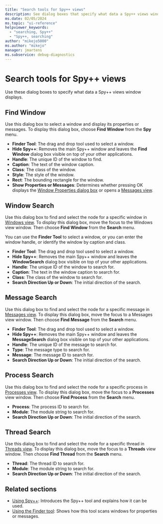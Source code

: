 ```yaml
---
title: "Search tools for Spy++ views"
description: See dialog boxes that specify what data a Spy++ views window display. Dialog boxes include Find Window, Window Search, Message Search, Process Search, and Thread Search.
ms.date: 02/05/2024
ms.topic: "ui-reference"
helpviewer_keywords:
  - "searching, Spy++"
  - "Spy++, searching"
author: "mikejo5000"
ms.author: "mikejo"
manager: jmartens
ms.subservice: debug-diagnostics
---
```


# Search tools for Spy++ views

Use these dialog boxes to specify what data a Spy++ views window displays.

## Find Window

Use this dialog box to select a window and display its properties or messages. To display this dialog box, choose **Find Window** from the **Spy** menu.

- **Finder Tool**: The drag and drop tool used to select a window.
- **Hide Spy++**: Removes the main Spy++ window and leaves the **Find Window** dialog box visible on top of your other applications.
- **Handle**: The unique ID of the window to find.
- **Caption**: The text of the window caption.
- **Class**: The class of the window.
- **Style**: The style of the window.
- **Rect**: The bounding rectangle for the window.
- **Show Properties or Messages**: Determines whether pressing OK displays the [Window Properties dialog box](window-properties-dialog-box.md) or opens a [Messages view](messages-view.md).

## Window Search

Use this dialog box to find and select the node for a specific window in [Windows view](windows-view.md). To display this dialog box, move the focus to the Windows view window. Then choose **Find Window** from the **Search** menu.

You can use the **Finder Tool** to select a window, or you can enter the window handle, or identify the window by caption and class.

- **Finder Tool**: The drag and drop tool used to select a window.
- **Hide Spy++**: Removes the main Spy++ window and leaves the **WindowSearch** dialog box visible on top of your other applications.
- **Handle**: The unique ID of the window to search for.
- **Caption**: The text in the window caption to search for.
- **Class**: The class of the window to search for.
- **Search Direction Up or Down**: The initial direction of the search.

## Message Search

Use this dialog box to find and select the node for a specific message in [Messages view](messages-view.md). To display this dialog box, move the focus to a Messages view window. Then choose **Find Message** from the **Search** menu.

- **Finder Tool**: The drag and drop tool used to select a window.
- **Hide Spy++**: Removes the main Spy++ window and leaves the **MessageSearch** dialog box visible on top of your other applications.
- **Handle**: The unique ID of the message to search for.
- **Type**: The message type to search for.
- **Message**: The message ID to search for.
- **Search Direction Up or Down**: The initial direction of the search.

## Process Search

Use this dialog box to find and select the node for a specific process in [Processes view](processes-view.md). To display this dialog box, move the focus to a **Processes** view window. Then choose **Find Process** from the **Search** menu.

- **Process**: The process ID to search for.
- **Module**: The module string to search for.
- **Search Direction Up or Down**: The initial direction of the search.

## Thread Search

Use this dialog box to find and select the node for a specific thread in [Threads view](threads-view.md). To display this dialog box, move the focus to a **Threads** view window. Then choose **Find Thread** from the **Search** menu.

- **Thread**: The thread ID to search for.
- **Module**: The module string to search for.
- **Search Direction Up or Down**: The initial direction of the search.

## Related sections

- [Using Spy++](using-spy-increment.md): Introduces the Spy++ tool and explains how it can be used.
- [Using the Finder tool](how-to-use-windows-view.md#use-the-finder-tool): Shows how this tool scans windows for properties or messages.
